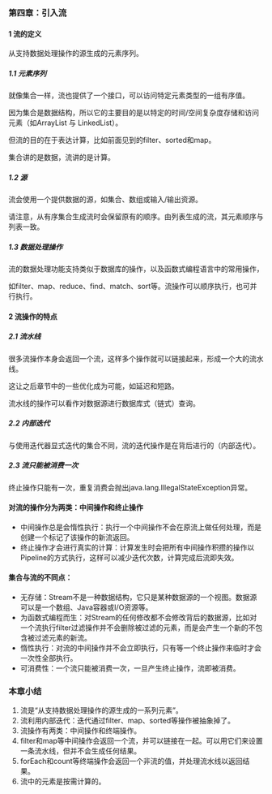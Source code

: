 ### 第四章：引入流
#### 1 流的定义
从支持数据处理操作的源生成的元素序列。

##### 1.1 元素序列
就像集合一样，流也提供了一个接口，可以访问特定元素类型的一组有序值。

因为集合是数据结构，所以它的主要目的是以特定的时间/空间复杂度存储和访问元素（如ArrayList 与 LinkedList）。

但流的目的在于表达计算，比如前面见到的filter、sorted和map。

集合讲的是数据，流讲的是计算。

##### 1.2 源
流会使用一个提供数据的源，如集合、数组或输入/输出资源。

请注意，从有序集合生成流时会保留原有的顺序。由列表生成的流，其元素顺序与列表一致。

##### 1.3 数据处理操作
流的数据处理功能支持类似于数据库的操作，以及函数式编程语言中的常用操作，

如filter、map、reduce、find、match、sort等。流操作可以顺序执行，也可并行执行。 

#### 2 流操作的特点
##### 2.1 流水线
很多流操作本身会返回一个流，这样多个操作就可以链接起来，形成一个大的流水线。

这让之后章节中的一些优化成为可能，如延迟和短路。

流水线的操作可以看作对数据源进行数据库式（链式）查询。

##### 2.2 内部迭代
与使用迭代器显式迭代的集合不同，流的迭代操作是在背后进行的（内部迭代）。

##### 2.3 流只能被消费一次
终止操作只能有一次，重复消费会抛出java.lang.IllegalStateException异常。

#### 对流的操作分为两类：中间操作和终止操作
- 中间操作总是会惰性执行：执行一个中间操作不会在原流上做任何处理，而是创建一个标记了该操作的新流返回。
- 终止操作才会进行真实的计算：计算发生时会把所有中间操作积攒的操作以Pipeline的方式执行，这样可以减少迭代次数，计算完成后流即失效。

#### 集合与流的不同点：
- 无存储：Stream不是一种数据结构，它只是某种数据源的一个视图。数据源可以是一个数组、Java容器或I/O资源等。
- 为函数式编程而生：对Stream的任何修改都不会修改背后的数据源，比如对一个流执行filter过滤操作并不会删除被过滤的元素，而是会产生一个新的不包含被过滤元素的新流。
- 惰性执行：对流的中间操作并不会立即执行，只有等一个终止操作来临时才会一次性全部执行。
- 可消费性：一个流只能被消费一次，一旦产生终止操作，流即被消费。

### 本章小结
1. 流是“从支持数据处理操作的源生成的一系列元素”。
2. 流利用内部迭代：迭代通过filter、map、sorted等操作被抽象掉了。
3. 流操作有两类：中间操作和终端操作。
4. filter和map等中间操作会返回一个流，并可以链接在一起。可以用它们来设置一条流水线，但并不会生成任何结果。
5. forEach和count等终端操作会返回一个非流的值，并处理流水线以返回结果。
6. 流中的元素是按需计算的。